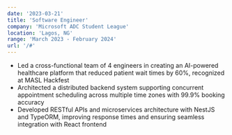 ```yaml
---
date: '2023-03-21'
title: 'Software Engineer'
company: 'Microsoft ADC Student League'
location: 'Lagos, NG'
range: 'March 2023 - February 2024'
url: '/#'
---
```


- Led a cross-functional team of 4 engineers in creating an AI-powered healthcare platform that reduced patient wait times by 60%, recognized at MASL Hackfest
- Architected a distributed backend system supporting concurrent appointment scheduling across multiple time zones with 99.9% booking accuracy
- Developed RESTful APIs and microservices architecture with NestJS and TypeORM, improving response times and ensuring seamless integration with React frontend
